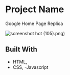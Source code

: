 # Project Name

Google Home Page Replica

![screenshot](https://user-images.githubusercontent.com/85219856/172888065-a7c60eeb-2d5b-4353-bcd1-e88586f620fa.png)
hot (105).png)

## Built With

- HTML,
- CSS,
-Javascript
